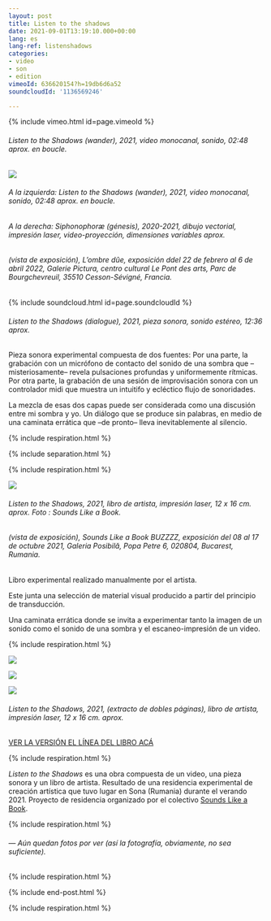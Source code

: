 ```yaml
---
layout: post
title: Listen to the shadows
date: 2021-09-01T13:19:10.000+00:00
lang: es
lang-ref: listenshadows
categories:
- video
- son
- edition
vimeoId: 636620154?h=19db6d6a52
soundcloudId: '1136569246'

---
```

{% include vimeo.html id=page.vimeoId %}

###### _Listen to the Shadows (wander)_, 2021, video monocanal, sonido, 02:48 aprox. en boucle.

![](/mepierdoparaver/imgs/listen-to-the-shadows-2021-1-up.jpg)

###### A la izquierda: _Listen to the Shadows (wander)_, 2021, video monocanal, sonido, 02:48 aprox. en boucle.

###### A la derecha: _Siphonophoræ (génesis)_, 2020-2021, dibujo vectorial, impresión laser, video-proyección, dimensiones variables aprox.

###### (vista de exposición), _L’ombre dûe_, exposición ddel 22 de febrero al 6 de abril 2022, Galerie Pictura, centro cultural Le Pont des arts, Parc de Bourgchevreuil, 35510 Cesson-Sévigné, Francia.

{% include soundcloud.html id=page.soundcloudId %}

###### _Listen to the Shadows (dialogue)_, 2021, pieza sonora, sonido estéreo, 12:36 aprox.

Pieza sonora experimental compuesta de dos fuentes: Por una parte, la grabación con un micrófono de contacto del sonido de una sombra que –misteriosamente– revela pulsaciones profundas y uniformemente rítmicas. Por otra parte, la grabación de una sesión de improvisación sonora con un controlador midi que muestra un intuitifo y ecléctico flujo de sonoridades.

La mezcla de esas dos capas puede ser considerada como una discusión entre mi sombra y yo. Un diálogo que se produce sin palabras, en medio de una caminata errática que –de pronto– lleva inevitablemente al silencio.

{% include respiration.html %}

{% include separation.html %}

{% include respiration.html %}

![](/mepierdoparaver/imgs/shadows02.jpg)

###### _Listen to the Shadows_, 2021, libro de artista, impresión laser, 12 x 16 cm. aprox. Foto : Sounds Like a Book.

###### (vista de exposición), _Sounds Like a Book BUZZZZ_, exposición del 08 al 17 de octubre 2021, Galeria Posibilă, Popa Petre 6, 020804, Bucarest, Rumania.

Libro experimental realizado manualmente por el artista.

Este junta una selección de material visual producido a partir del principio de transducción.

Una caminata errática donde se invita a experimentar tanto la imagen de un sonido como el sonido de una sombra y el escaneo-impresión de un video.

{% include respiration.html %}

![](/mepierdoparaver/imgs/shadows03.png)

![](/mepierdoparaver/imgs/shadows04.png)

![](/mepierdoparaver/imgs/shadows05.png)

###### _Listen to the Shadows_, 2021, (extracto de dobles páginas), libro de artista, impresión laser, 12 x 16 cm. aprox.

[VER LA VERSIÓN EL LÍNEA DEL LIBRO ACÁ](https://en.calameo.com/read/006090984b402a8b8f016)

{% include respiration.html %}

_Listen to the Shadows_ es una obra compuesta de un video, una pieza sonora y un libro de artista. Resultado de una residencia experimental de creación artística que tuvo lugar en Sona (Rumania) durante el verando 2021. Proyecto de residencia organizado por el colectivo [Sounds Like a Book](https://soundslikeabook.com/).

{% include respiration.html %}

###### _— Aún quedan fotos por ver (así la fotografía, obviamente, no sea suficiente)._

{% include respiration.html %}

{% include end-post.html %}

{% include respiration.html %}